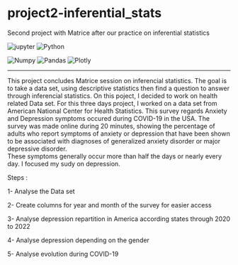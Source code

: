 # project2-inferential_stats
Second project with Matrice after our practice on inferential statistics

![jupyter](https://img.shields.io/badge/Made%20with-Jupyter-orange?style=for-the-badge&logo=Jupyter)
![Python](https://img.shields.io/badge/Python-14354C?style=for-the-badge&logo=python&logoColor=white)

![Numpy](https://img.shields.io/badge/Numpy-v1.24.0-9cf)
![Pandas](https://img.shields.io/badge/Pandas-v1.5-informational)
![Plotly](https://img.shields.io/badge/Plotly-for%20Python-blue)

-----------------------------------------------------------------

This project concludes Matrice session on inferencial statistics.
The goal is to take a data set, using descriptive statistics then find a question to answer through inferencial statistics.
On this poject, I decided to work on health related Data set.  For this three days project, I worked on a data set from American National Center for Health Statistics.
This survey regards Anxiety and Depression symptoms occured during COVID-19 in the USA.
The survey was made online during 20 minutes, showing the percentage of adults who report symptoms of anxiety or depression that have been shown to be associated with diagnoses of generalized anxiety disorder or major depressive disorder.  
These symptoms generally occur more than half the days or nearly every day.
I focused my sudy on depression.

Steps :

1- Analyse the Data set

2- Create columns for year and month of the survey for easier access

3- Analyse depression repartition in America according states through 2020 to 2022

4- Analyse depression depending on the gender

5- Analyse evolution during COVID-19

